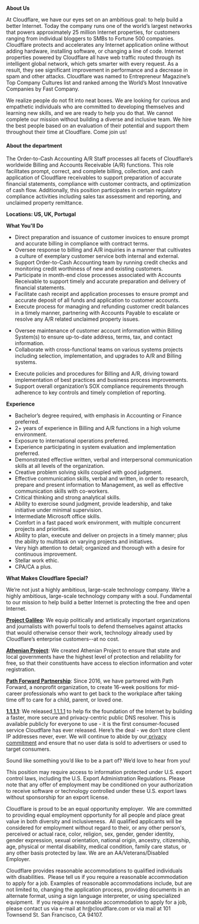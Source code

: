 <div class="content-intro">
	<div><strong>About Us</strong></div>
	<div>
		<p><span style="font-weight: 400;">At Cloudflare, we have our eyes set on an ambitious goal: to help build a better Internet. Today the company runs one of the world’s largest networks that powers approximately 25 million Internet properties, for customers ranging from individual bloggers to SMBs to Fortune 500 companies. Cloudflare protects and accelerates any Internet application online without adding hardware, installing software, or changing a line of code. Internet properties powered by Cloudflare all have web traffic routed through its intelligent global network, which gets smarter with every request. As a result, they see significant improvement in performance and a decrease in spam and other attacks. Cloudflare was named to Entrepreneur Magazine’s Top Company Cultures list and ranked among the World’s Most Innovative Companies by Fast Company.</span><span style="font-weight: 400;">&nbsp;</span></p>
		<p><span style="font-weight: 400;">We realize people do not fit into neat boxes. We are looking for curious and empathetic individuals who are committed to developing themselves and learning new skills, and we are ready to help you do that. We cannot complete our mission without building a diverse and inclusive team. We hire the best people based on an evaluation of their potential and support them throughout their time at Cloudflare. Come join us!&nbsp;</span></p>
	</div>
</div>
<h4><strong>About the department</strong></h4>
<p>The Order-to-Cash Accounting A/R Staff processes all facets of Cloudflare’s worldwide Billing and Accounts Receivable (A/R) functions. This role facilitates prompt, correct, and complete billing, collection, and cash application of Cloudflare receivables to support preparation of accurate financial statements, compliance with customer contracts, and optimization of cash flow. Additionally, this position participates in certain regulatory compliance activities including sales tax assessment and reporting, and unclaimed property remittance.</p>
<p><strong>Locations: US, UK, Portugal</strong></p>
<p><strong>What You'll Do</strong></p>
<ul>
	<li>Direct preparation and issuance of customer invoices to ensure prompt and accurate billing in compliance with contract terms.</li>
	<li>Oversee response to billing and A/R inquiries in a manner that cultivates a culture of exemplary customer service both internal and external.</li>
	<li>Support Order-to-Cash Accounting team by running credit checks and monitoring credit worthiness of new and existing customers.</li>
	<li>Participate in month-end close processes associated with Accounts Receivable to support timely and accurate preparation and delivery of financial statements.</li>
	<li>Facilitate cash receipt and application processes to ensure prompt and accurate deposit of all funds and application to customer accounts.</li>
	<li>Execute process for managing and refunding customer credit balances in a timely manner, partnering with Accounts Payable to escalate or resolve any A/R related unclaimed property issues.</li>
</ul>
<ul>
	<li>Oversee maintenance of customer account information within Billing System(s) to ensure up-to-date address, terms, tax, and contact information.</li>
	<li>Collaborate with cross-functional teams on various systems projects including selection, implementation, and upgrades to A/R and Billing systems.</li>
</ul>
<ul>
	<li>Execute policies and procedures for Billing and A/R, driving toward implementation of best practices and business process improvements.</li>
	<li>Support overall organization’s SOX compliance requirements through adherence to key controls and timely completion of reporting.</li>
</ul>
<p><strong>Experience</strong></p>
<ul>
	<li>Bachelor’s degree required, with emphasis in Accounting or Finance preferred.</li>
	<li>2+ years of experience in Billing and A/R functions in a high volume environment.</li>
	<li>Exposure to international operations preferred.</li>
	<li>Experience participating in system evaluation and implementation preferred.</li>
	<li>Demonstrated effective written, verbal and interpersonal communication skills at all levels of the organization.</li>
	<li>Creative problem solving skills coupled with good judgment.</li>
	<li>Effective communication skills, verbal and written, in order to research, prepare and present information to Management, as well as effective communication skills with co-workers.</li>
	<li>Critical thinking and strong analytical skills.</li>
	<li>Ability to exercise sound judgment, provide leadership, and take initiative under minimal supervision.</li>
	<li>Intermediate Microsoft office skills.</li>
	<li>Comfort in a fast paced work environment, with multiple concurrent projects and priorities.</li>
	<li>Ability to plan, execute and deliver on projects in a timely manner; plus the ability to multitask on varying projects and initiatives.</li>
	<li>Very high attention to detail; organized and thorough with a desire for continuous improvement.</li>
	<li>Stellar work ethic.</li>
	<li>CPA/CA a plus.</li>
</ul>
<div class="content-conclusion">
	<p><strong>What Makes Cloudflare Special?</strong></p>
	<p><span style="font-weight: 400;">We’re not just a highly ambitious, large-scale technology company. We’re a highly ambitious, large-scale technology company with a soul. Fundamental to our mission to help build a better Internet is protecting the free and open Internet.</span></p>
	<p><a href="https://blog.cloudflare.com/protecting-free-expression-online/"><strong>Project Galileo</strong></a><span style="font-weight: 400;">: We equip politically and artistically important organizations and journalists with powerful tools to defend themselves against attacks that would otherwise censor their work, technology already used by Cloudflare’s enterprise customers--at no cost.</span></p>
	<p><strong><a href="https://www.cloudflare.com/athenian/">Athenian Project</a></strong><span style="font-weight: 400;">: We created Athenian Project to ensure that state and local governments have the highest level of protection and reliability for free, so that their constituents have access to election information and voter registration.</span></p>
	<p><a href="https://blog.cloudflare.com/tag/path-forward/"><strong>Path Forward Partnership</strong></a><span style="font-weight: 400;">: Since 2016, we have partnered with Path Forward, a nonprofit organization, to create 16-week positions for mid-career professionals who want to get back to the workplace after taking time off to care for a child, parent, or loved one.</span></p>
	<p><a href="https://1.1.1.1/"><strong>1.1.1.1</strong></a><span style="font-weight: 400;">: We released</span><a href="https://1.1.1.1/"> <span style="font-weight: 400;">1.1.1.1</span></a><span style="font-weight: 400;"> to help fix the foundation of the Internet by building a faster, more secure and privacy-centric public DNS resolver. This is available publicly for everyone to use - it is the first consumer-focused service Cloudflare has ever released. Here’s the deal - we don’t store client IP addresses never, ever. We will continue to abide by our</span><a href="https://developers.cloudflare.com/1.1.1.1/privacy/public-dns-resolver"> privacy commitment</a><span style="font-weight: 400;"> and ensure that no user data is sold to advertisers or used to target consumers.</span></p>
	<p><span style="font-weight: 400;">Sound like something you’d like to be a part of? We’d love to hear from you!</span></p>
	<p><span style="font-weight: 400;">This position may require access to information protected under U.S. export control laws, including the U.S. Export Administration Regulations. Please note that any offer of employment may be conditioned on your authorization to receive software or technology controlled under these U.S. export laws without sponsorship for an export license.</span></p>
	<p><span style="font-weight: 400;">Cloudflare is proud to be an equal opportunity employer. &nbsp;We are committed to providing equal employment opportunity for all people and place great value in both diversity and inclusiveness. &nbsp;All qualified applicants will be considered for employment without regard to their, or any other person's, perceived or actual</span> <span style="font-weight: 400;">race, color, religion, sex, gender, gender identity, gender expression, sexual orientation, national origin, ancestry, citizenship, age, physical or mental disability, medical condition, family care status, or any other basis protected by law. </span><span style="font-weight: 400;">We are an AA/Veterans/Disabled Employer.</span></p>
	<p><span style="font-weight: 400;">Cloudflare provides reasonable accommodations to qualified individuals with disabilities. &nbsp;Please tell us if you require a reasonable accommodation to apply for a job. Examples of reasonable accommodations include, but are not limited to, changing the application process, providing documents in an alternate format, using a sign language interpreter, or using specialized equipment. &nbsp;If you require a reasonable accommodation to apply for a job, please contact us via e-mail at </span><span style="font-weight: 400;">hr@cloudflare.com</span><span style="font-weight: 400;"> or via mail at 101 Townsend St. San Francisco, CA 94107.</span></p>
</div>